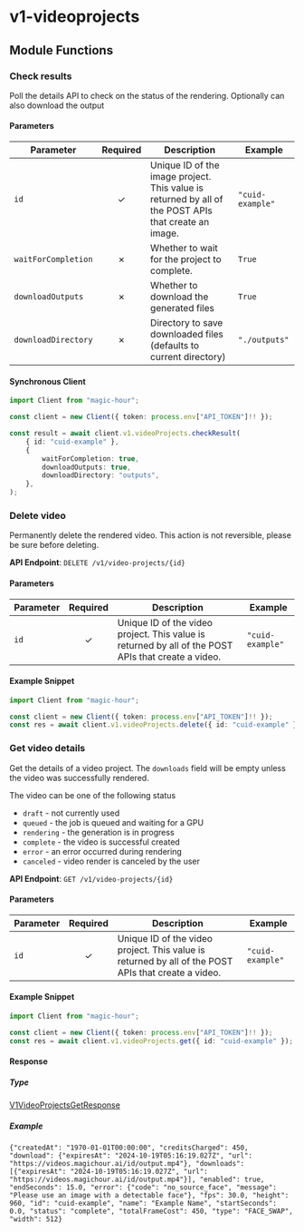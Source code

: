 # v1-videoprojects

## Module Functions

<!-- CUSTOM DOCS START -->

### Check results <a name="check-result"></a>

Poll the details API to check on the status of the rendering. Optionally can also download the output

#### Parameters

| Parameter            | Required | Description                                                                                          | Example          |
| -------------------- | :------: | ---------------------------------------------------------------------------------------------------- | ---------------- |
| `id`                 |    ✓     | Unique ID of the image project. This value is returned by all of the POST APIs that create an image. | `"cuid-example"` |
| `waitForCompletion`  |    ✗     | Whether to wait for the project to complete.                                                         | `True`           |
| `downloadOutputs`    |    ✗     | Whether to download the generated files                                                              | `True`           |
| `downloadDirectory`  |    ✗     | Directory to save downloaded files (defaults to current directory)                                   | `"./outputs"`    |

#### Synchronous Client

```typescript
import Client from "magic-hour";

const client = new Client({ token: process.env["API_TOKEN"]!! });

const result = await client.v1.videoProjects.checkResult(
    { id: "cuid-example" },
    {
        waitForCompletion: true,
        downloadOutputs: true,
        downloadDirectory: "outputs",
    },
);
```

<!-- CUSTOM DOCS END -->

### Delete video <a name="delete"></a>

Permanently delete the rendered video. This action is not reversible, please be sure before deleting.

**API Endpoint**: `DELETE /v1/video-projects/{id}`

#### Parameters

| Parameter | Required | Description | Example |
|-----------|:--------:|-------------|--------|
| `id` | ✓ | Unique ID of the video project. This value is returned by all of the POST APIs that create a video. | `"cuid-example"` |

#### Example Snippet

```typescript
import Client from "magic-hour";

const client = new Client({ token: process.env["API_TOKEN"]!! });
const res = await client.v1.videoProjects.delete({ id: "cuid-example" });

```

### Get video details <a name="get"></a>

Get the details of a video project. The `downloads` field will be empty unless the video was successfully rendered.

The video can be one of the following status
- `draft` - not currently used
- `queued` - the job is queued and waiting for a GPU
- `rendering` - the generation is in progress
- `complete` - the video is successful created
- `error` - an error occurred during rendering
- `canceled` - video render is canceled by the user


**API Endpoint**: `GET /v1/video-projects/{id}`

#### Parameters

| Parameter | Required | Description | Example |
|-----------|:--------:|-------------|--------|
| `id` | ✓ | Unique ID of the video project. This value is returned by all of the POST APIs that create a video. | `"cuid-example"` |

#### Example Snippet

```typescript
import Client from "magic-hour";

const client = new Client({ token: process.env["API_TOKEN"]!! });
const res = await client.v1.videoProjects.get({ id: "cuid-example" });

```

#### Response

##### Type
[V1VideoProjectsGetResponse](/src/types/v1-video-projects-get-response.ts)

##### Example
`{"createdAt": "1970-01-01T00:00:00", "creditsCharged": 450, "download": {"expiresAt": "2024-10-19T05:16:19.027Z", "url": "https://videos.magichour.ai/id/output.mp4"}, "downloads": [{"expiresAt": "2024-10-19T05:16:19.027Z", "url": "https://videos.magichour.ai/id/output.mp4"}], "enabled": true, "endSeconds": 15.0, "error": {"code": "no_source_face", "message": "Please use an image with a detectable face"}, "fps": 30.0, "height": 960, "id": "cuid-example", "name": "Example Name", "startSeconds": 0.0, "status": "complete", "totalFrameCost": 450, "type": "FACE_SWAP", "width": 512}`


